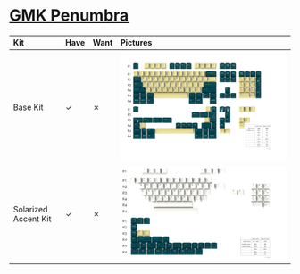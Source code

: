 # [GMK Penumbra](https://www.originativeco.com/products/penumbra)

| Kit                                   | Have    | Want    | Pictures |
| :-------------------------------------| :------ | :------ | :------- |
| Base Kit                              |    ✓    |    ✗    | ![](https://raw.githubusercontent.com/barnumbirr/keysets/master/doc/gmk_penumbra/pictures/gmk_penumbra_base_kit.png) |
| Solarized Accent Kit                  |    ✓    |    ✗    | ![](https://raw.githubusercontent.com/barnumbirr/keysets/master/doc/gmk_penumbra/pictures/gmk_penumbra_solarized_accent_kit.png) |
